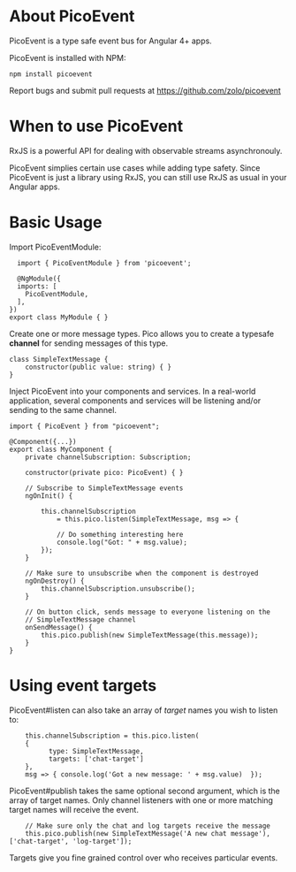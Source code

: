 # About PicoEvent

PicoEvent is a type safe event bus for Angular 4+ apps.

PicoEvent is installed with NPM:

```
npm install picoevent
```

Report bugs and submit pull requests at https://github.com/zolo/picoevent

# When to use PicoEvent

RxJS is a powerful API for dealing with observable streams asynchronouly.

PicoEvent simplies certain use cases while adding type safety. Since PicoEvent is just 
a library using RxJS, you can still use RxJS as usual in your Angular apps.

# Basic Usage

Import PicoEventModule:

```
  import { PicoEventModule } from 'picoevent';

  @NgModule({
  imports: [
    PicoEventModule,
  ],
})
export class MyModule { }
```

Create one or more message types. Pico allows you to create a typesafe **channel** for sending
messages of this type.

```
class SimpleTextMessage {
    constructor(public value: string) { }
}
```


Inject PicoEvent into your components and services. In a real-world application, several
components and services will be listening and/or sending to the same channel.

```
import { PicoEvent } from "picoevent";

@Component({...})
export class MyComponent {
    private channelSubscription: Subscription;

    constructor(private pico: PicoEvent) { }

    // Subscribe to SimpleTextMessage events
    ngOnInit() {

        this.channelSubscription 
            = this.pico.listen(SimpleTextMessage, msg => {
            
            // Do something interesting here
            console.log("Got: " + msg.value);
        });
    }

    // Make sure to unsubscribe when the component is destroyed
    ngOnDestroy() {
        this.channelSubscription.unsubscribe();
    }

    // On button click, sends message to everyone listening on the 
    // SimpleTextMessage channel
    onSendMessage() {
        this.pico.publish(new SimpleTextMessage(this.message));
    }
}

```

# Using event targets

PicoEvent#listen can also take an array of *target* names you wish to listen to:

```
    this.channelSubscription = this.pico.listen(
    {
          type: SimpleTextMessage,
          targets: ['chat-target']
    }, 
    msg => { console.log('Got a new message: ' + msg.value)  });
``` 

PicoEvent#publish takes the same optional second argument, which is the array of target names. Only channel
listeners with one or more matching target names will receive the event.

```
    // Make sure only the chat and log targets receive the message
    this.pico.publish(new SimpleTextMessage('A new chat message'), ['chat-target', 'log-target']);
```

Targets give you fine grained control over who receives particular events.
